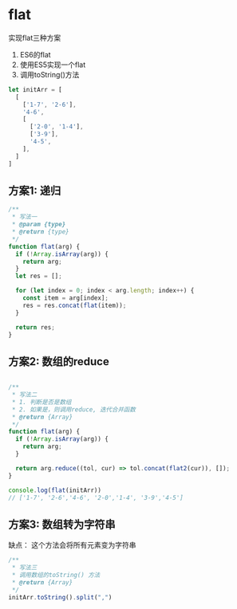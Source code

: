# flat


实现flat三种方案

1. ES6的flat
2. 使用ES5实现一个flat
3. 调用toString()方法


```js
let initArr = [
  [
    ['1-7', '2-6'],
    '4-6',
    [
      ['2-0', '1-4'],
      ['3-9'],
      '4-5',
    ],
  ]
]
```

## 方案1: 递归

```js
/**
 * 写法一
 * @param {type}
 * @return {type}
 */
function flat(arg) {
  if (!Array.isArray(arg)) {
    return arg;
  }
  let res = [];

  for (let index = 0; index < arg.length; index++) {
    const item = arg[index];
    res = res.concat(flat(item));
  }

  return res;
}

```



## 方案2: 数组的reduce

```js

/**
 * 写法二
 * 1. 判断是否是数组
 * 2. 如果是，则调用reduce, 迭代合并函数
 * @return {Array}
 */
function flat(arg) {
  if (!Array.isArray(arg)) {
    return arg;
  }

  return arg.reduce((tol, cur) => tol.concat(flat2(cur)), []);
}

console.log(flat(initArr))
// ['1-7', '2-6','4-6', '2-0','1-4', '3-9','4-5']
```



## 方案3: 数组转为字符串

缺点： 这个方法会将所有元素变为字符串

```js
/**
 * 写法三
 * 调用数组的toString() 方法
 * @return {Array}
 */
initArr.toString().split(",")
```

